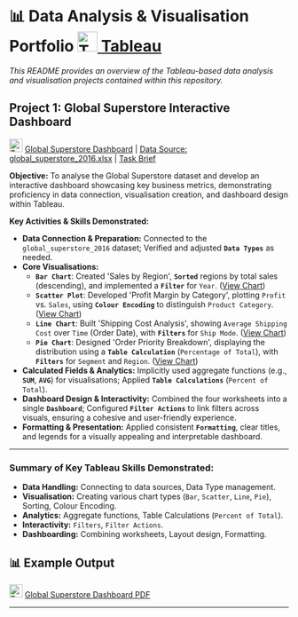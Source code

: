 # 📊 Data Analysis & Visualisation Portfolio <a href="https://www.tableau.com/" target="_blank" rel="noreferrer"><img src="https://img.icons8.com/color/48/000000/tableau-software.png" width="36" height="36" alt="Tableau"/> **Tableau** </a>

*This README provides an overview of the Tableau-based data analysis and visualisation projects contained within this repository.*

## Project 1: Global Superstore Interactive Dashboard

<a href="placeholder_link_to_dashboard.pdf" target="_blank" rel="noreferrer"><img src="https://img.icons8.com/color/48/000000/tableau-software.png" width="24" height="24" alt="Tableau"/></a> [Global Superstore Dashboard](placeholder_link_to_dashboard.pdf) | <a href="placeholder_link_to_data.csv" target="_blank" rel="noreferrer">Data Source: global_superstore_2016.xlsx</a> | <a href="placeholder_link_to_task_doc.docx" target="_blank" rel="noreferrer">Task Brief</a>

**Objective:** To analyse the Global Superstore dataset and develop an interactive dashboard showcasing key business metrics, demonstrating proficiency in data connection, visualisation creation, and dashboard design within Tableau.

**Key Activities & Skills Demonstrated:**

* **Data Connection & Preparation:** Connected to the `global_superstore_2016` dataset; Verified and adjusted **`Data Types`** as needed.
* **Core Visualisations:**
    * **`Bar Chart`**: Created 'Sales by Region', **`Sorted`** regions by total sales (descending), and implemented a **`Filter`** for `Year`. ([View Chart](placeholder_link_to_sales_by_region.pdf))
    * **`Scatter Plot`**: Developed 'Profit Margin by Category', plotting `Profit` vs. `Sales`, using **`Colour Encoding`** to distinguish `Product Category`. ([View Chart](placeholder_link_to_profit_margin.pdf))
    * **`Line Chart`**: Built 'Shipping Cost Analysis', showing `Average Shipping Cost` over `Time` (Order Date), with **`Filters`** for `Ship Mode`. ([View Chart](placeholder_link_to_shipping_cost.pdf))
    * **`Pie Chart`**: Designed 'Order Priority Breakdown', displaying the distribution using a **`Table Calculation`** (`Percentage of Total`), with **`Filters`** for `Segment` and `Region`. ([View Chart](placeholder_link_to_order_priority.pdf))
* **Calculated Fields & Analytics:** Implicitly used aggregate functions (e.g., **`SUM`**, **`AVG`**) for visualisations; Applied **`Table Calculations`** (`Percent of Total`).
* **Dashboard Design & Interactivity:** Combined the four worksheets into a single **`Dashboard`**; Configured **`Filter Actions`** to link filters across visuals, ensuring a cohesive and user-friendly experience.
* **Formatting & Presentation:** Applied consistent **`Formatting`**, clear titles, and legends for a visually appealing and interpretable dashboard.

---

### Summary of Key Tableau Skills Demonstrated:

* **Data Handling:** Connecting to data sources, Data Type management.
* **Visualisation:** Creating various chart types (`Bar`, `Scatter`, `Line`, `Pie`), Sorting, Colour Encoding.
* **Analytics:** Aggregate functions, Table Calculations (`Percent of Total`).
* **Interactivity:** `Filters`, `Filter Actions`.
* **Dashboarding:** Combining worksheets, Layout design, Formatting.

## 📊 Example Output

<a href="placeholder_link_to_dashboard.pdf" target="_blank" rel="noreferrer"><img src="https://img.icons8.com/color/48/000000/tableau-software.png" width="24" height="24" alt="Tableau"/></a> [Global Superstore Dashboard PDF](placeholder_link_to_dashboard.pdf)

---
